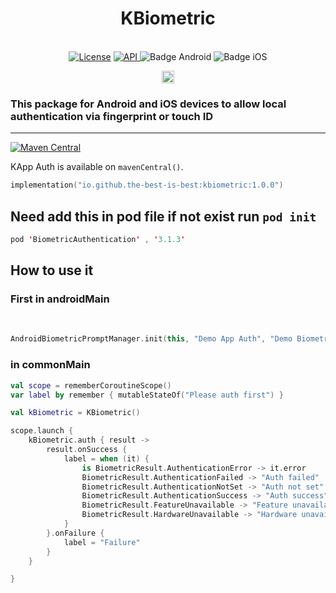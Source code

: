 <h1 align="center">KBiometric</h1><br>
<div align="center">
<a href="https://opensource.org/licenses/Apache-2.0"><img alt="License" src="https://img.shields.io/badge/License-Apache%202.0-blue.svg"/></a>
<a href="https://android-arsenal.com/api?level=21" rel="nofollow">
    <img alt="API" src="https://img.shields.io/badge/API-21%2B-brightgreen.svg?style=flat" style="max-width: 100%;">
</a>
  <img src="https://img.shields.io/badge/Platform-Android-brightgreen.svg?logo=android" alt="Badge Android" />
  <img src="https://img.shields.io/badge/Platform-iOS%20%2F%20macOS-lightgrey.svg?logo=apple" alt="Badge iOS" />

<a href="https://github.com/the-best-is-best/"><img alt="Profile" src="https://img.shields.io/badge/github-%23181717.svg?&style=for-the-badge&logo=github&logoColor=white" height="20"/></a>
</div>

### This package for Android and iOS devices to allow local authentication via fingerprint or touch ID

<hr>

[![Maven Central](https://img.shields.io/maven-central/v/io.github.the-best-is-best/kbiometric)](https://central.sonatype.com/artifact/io.github.the-best-is-best/kbiometric)

KApp Auth is available on `mavenCentral()`.

```kotlin
implementation("io.github.the-best-is-best:kbiometric:1.0.0")
```

## Need add this in pod file if not exist run ` pod init `

```swift
pod 'BiometricAuthentication' , '3.1.3'
```

## How to use it

### First in androidMain

<br>

```kotlin
AndroidBiometricPromptManager.init(this, "Demo App Auth", "Demo Biometric")
```

### in commonMain

```kotlin
val scope = rememberCoroutineScope()
var label by remember { mutableStateOf("Please auth first") }

val kBiometric = KBiometric()

scope.launch {
    kBiometric.auth { result ->
        result.onSuccess {
            label = when (it) {
                is BiometricResult.AuthenticationError -> it.error
                BiometricResult.AuthenticationFailed -> "Auth failed"
                BiometricResult.AuthenticationNotSet -> "Auth not set"
                BiometricResult.AuthenticationSuccess -> "Auth success"
                BiometricResult.FeatureUnavailable -> "Feature unavailable"
                BiometricResult.HardwareUnavailable -> "Hardware unavailable"
            }
        }.onFailure {
            label = "Failure"
        }
    }

}

```